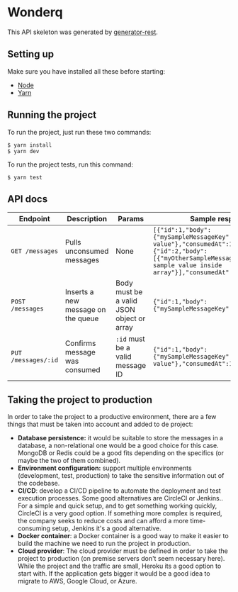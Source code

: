 # Wonderq

This API skeleton was generated by [generator-rest](https://github.com/diegohaz/generator-rest).

## Setting up

Make sure you have installed all these before starting:

- [Node](https://nodejs.org/en/download/)
- [Yarn](https://yarnpkg.com/en/docs/getting-started)

## Running the project

To run the project, just run these two commands:

```
$ yarn install
$ yarn dev
```

To run the project tests, run this command:

```
$ yarn test
```

## API docs

| Endpoint            | Description                        | Params                                    | Sample response                                                                                                                                                                                 |
| ------------------- | ---------------------------------- | ----------------------------------------- | ----------------------------------------------------------------------------------------------------------------------------------------------------------------------------------------------- |
| `GET /messages`     | Pulls unconsumed messages          | None                                      | `[{"id":1,"body":{"mySampleMessageKey":"Sample value"},"consumedAt":1602532383892},{"id":2,"body":[{"myOtherSampleMessageKey":"Other sample value inside array"}],"consumedAt":1602532383892}]` |
| `POST /messages`    | Inserts a new message on the queue | Body must be a valid JSON object or array | `{"id":1,"body":{"mySampleMessageKey":"Sample value"}`                                                                                                                                          |
| `PUT /messages/:id` | Confirms message was consumed      | `:id` must be a valid message ID          | `{"id":1,"body":{"mySampleMessageKey":"Sample value"},"consumedAt":1602532544925}`                                                                                                              |

## Taking the project to production

In order to take the project to a productive environment, there are a few things that must be taken into account and added to de project:

- **Database persistence:** it would be suitable to store the messages in a database, a non-relational one would be a good choice for this case. MongoDB or Redis could be a good fits depending on the specifics (or maybe the two of them combined).
- **Environment configuration:** support multiple environments (development, test, production) to take the sensitive information out of the codebase.
- **CI/CD**: develop a CI/CD pipeline to automate the deployment and test execution processes. Some good alternatives are CircleCI or Jenkins.. For a simple and quick setup, and to get something working quickly, CircleCI is a very good option. If something more complex is required, the company seeks to reduce costs and can afford a more time-consuming setup, Jenkins it's a good alternative.
- **Docker container**: a Docker container is a good way to make it easier to build the machine we need to run the project in production.
- **Cloud provider**: The cloud provider must be defined in order to take the project to production (on premise servers don't seem necessary here). While the project and the traffic are small, Heroku its a good option to start with. If the application gets bigger it would be a good idea to migrate to AWS, Google Cloud, or Azure.
